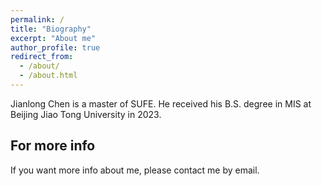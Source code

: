 ```yaml
---
permalink: /
title: "Biography"
excerpt: "About me"
author_profile: true
redirect_from: 
  - /about/
  - /about.html
---
```


Jianlong Chen is a master of SUFE. He received his B.S. degree in MIS at Beijing Jiao Tong University in 2023. 



For more info
------
If you want more info about me, please contact me by email. 
